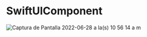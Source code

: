 # SwiftUIComponent
![Captura de Pantalla 2022-06-28 a la(s) 10 56 14 a m](https://user-images.githubusercontent.com/25592906/176232108-246208fa-2414-4a31-b1a3-636cbe10e9e1.png)
